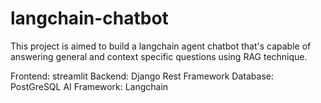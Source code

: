 # langchain-chatbot

This project is aimed to build a langchain agent chatbot that's capable of 
answering general and context specific questions using RAG technique. 

Frontend: streamlit 
Backend: Django Rest Framework 
Database: PostGreSQL
AI Framework: Langchain